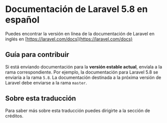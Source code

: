 # Documentación de Laravel 5.8 en español

Puedes encontrar la versión en línea de la documentación de Laravel en inglés en [https://laravel.com/docs](https://laravel.com/docs)

## Guía para contribuir

Si está enviando documentación para la **versión estable actual**, envíala a la rama correspondiente. Por ejemplo, la documentación para Laravel 5.8 se enviaría a la rama `5.8`. La documentación destinada a la próxima versión de Laravel debe enviarse a la rama `master`.

## Sobre esta traducción

Para saber más sobre esta traducción puedes dirigirte a la sección de créditos.
